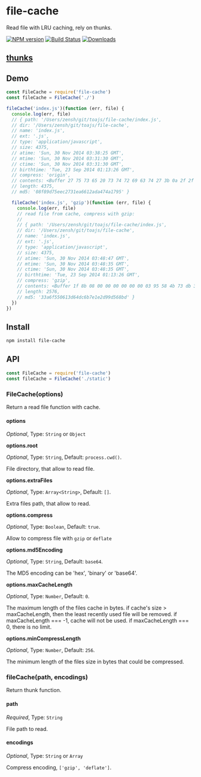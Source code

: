 # file-cache

Read file with LRU caching, rely on thunks.

[![NPM version][npm-image]][npm-url]
[![Build Status][travis-image]][travis-url]
[![Downloads][downloads-image]][downloads-url]

## [thunks](https://github.com/thunks/thunks)

## Demo

```js
const FileCache = require('file-cache')
const fileCache = FileCache('./')

fileCache('index.js')(function (err, file) {
  console.log(err, file)
  // { path: '/Users/zensh/git/toajs/file-cache/index.js',
  // dir: '/Users/zensh/git/toajs/file-cache',
  // name: 'index.js',
  // ext: '.js',
  // type: 'application/javascript',
  // size: 4375,
  // atime: 'Sun, 30 Nov 2014 03:38:25 GMT',
  // mtime: 'Sun, 30 Nov 2014 03:31:30 GMT',
  // ctime: 'Sun, 30 Nov 2014 03:31:30 GMT',
  // birthtime: 'Tue, 23 Sep 2014 01:13:26 GMT',
  // compress: 'origin',
  // contents: <Buffer 27 75 73 65 20 73 74 72 69 63 74 27 3b 0a 2f 2f 20 2a 2a 47 69 74 68 75 62 3a 2a 2a 20 68 74 74 70 73 3a 2f 2f 67 69 74 68 75 62 2e 63 6f 6d 2f 74 6f ... >,
  // length: 4375,
  // md5: '08f89d75eec2731ea6612ada474a1795' }

  fileCache('index.js', 'gzip')(function (err, file) {
    console.log(err, file)
    // read file from cache, compress with gzip:
    //
    // { path: '/Users/zensh/git/toajs/file-cache/index.js',
    // dir: '/Users/zensh/git/toajs/file-cache',
    // name: 'index.js',
    // ext: '.js',
    // type: 'application/javascript',
    // size: 4375,
    // atime: 'Sun, 30 Nov 2014 03:48:47 GMT',
    // mtime: 'Sun, 30 Nov 2014 03:48:35 GMT',
    // ctime: 'Sun, 30 Nov 2014 03:48:35 GMT',
    // birthtime: 'Tue, 23 Sep 2014 01:13:26 GMT',
    // compress: 'gzip',
    // contents: <Buffer 1f 8b 08 00 00 00 00 00 00 03 95 58 4b 73 db 36 10 be eb 57 30 97 90 74 64 ca e9 34 17 a9 69 a7 75 d3 36 33 c9 a4 d3 26 27 47 07 8a 04 45 24 14 c1 00 ... >,
    // length: 2576,
    // md5: '33a6f550613d64dc6b7e1e2d99d568bd' }
  })
})
```

## Install

```bash
npm install file-cache
```

## API

```js
const FileCache = require('file-cache')
const fileCache = FileCache('./static')
```

### FileCache(options)

Return a read file function with cache.

#### options

*Optional*, Type: `String` or `Object`


**options.root**

*Optional*, Type: `String`, Default: `process.cwd()`.

File directory, that allow to read file.

**options.extraFiles**

*Optional*, Type: `Array<String>`, Default: `[]`.

Extra files path, that allow to read.

**options.compress**

*Optional*, Type: `Boolean`, Default: `true`.

Allow to compress file with `gzip` or `deflate`

**options.md5Encoding**

*Optional*, Type: `String`, Default: `base64`.

The MD5 encoding can be 'hex', 'binary' or 'base64'.

**options.maxCacheLength**

*Optional*, Type: `Number`, Default: `0`.

The maximum length of the files cache in bytes. if cache's size > maxCacheLength, then the least recently used file will be removed. if maxCacheLength === -1, cache will not be used. if maxCacheLength === 0, there is no limit.

**options.minCompressLength**

*Optional*, Type: `Number`, Default: `256`.

The minimum length of the files size in bytes that could be compressed.

### fileCache(path, encodings)

Return thunk function.

#### path

*Required*, Type: `String`

File path to read.

#### encodings

*Optional*, Type: `String` or `Array`

Compress encoding, `['gzip', 'deflate']`.

[npm-url]: https://npmjs.org/package/file-cache
[npm-image]: http://img.shields.io/npm/v/file-cache.svg

[travis-url]: https://travis-ci.org/thunks/file-cache
[travis-image]: http://img.shields.io/travis/thunks/file-cache.svg

[downloads-url]: https://npmjs.org/package/file-cache
[downloads-image]: http://img.shields.io/npm/dm/file-cache.svg?style=flat-square
